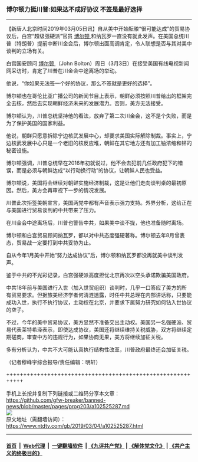 ### 博尔顿力挺川普:如果达不成好协议 不签是最好选择
------------------------

<div class="post_content">
 <p>
  【新唐人北京时间2019年03月05日讯】自从美中开始酝酿“很可能达成”的贸易协议后，白宫“超级强硬派”官员
  <a href="https://www.ntdtv.com/gb/博尔顿.htm">
   博尔顿
  </a>
  和纳瓦罗一直没有就此发声。在美国总统川普（特朗普）提前中断川金会后，博尔顿出面高调肯定，令人联想是否与其对美中谈判的立场有关。
 </p>
 <p>
  白宫国安顾问
  <a href="https://www.ntdtv.com/gb/博尔顿.htm">
   博尔顿
  </a>
  （John Bolton）周日（3月3日）在接受美国有线电视新闻网采访时，肯定了川普在川金会中途离场的举动。
 </p>
 <p>
  他说，“你如果无法签一个好的协议，那么不签就是更好的选择”。
 </p>
 <p>
  博尔顿也在哥伦比亚广播公司的新闻节目上表示，朝鲜必须按照川普给出的框架完全去核，然后去实现朝鲜经济未来的发展潜力。否则，美方无法接受。
 </p>
 <p>
  博尔顿认为，川普总统坚持他的看法，放弃了第二次川金会，这不是个失败，而是为了保护美国的国家利益。
 </p>
 <p>
  他说，朝鲜只愿意拆除宁边核武发展中心，却要求美国实际解除制裁。事实上，宁边核武发展中心只是一个老旧的核反应堆，朝鲜在其它地方还有加工铀浓缩和钚的秘密设施。
 </p>
 <p>
  博尔顿强调，川普总统早在2016年初就说过，他不会去犯前几任政府犯下的错误，而是必须与朝鲜达成“以行动换行动”的协议，让朝鲜人民也受益。
 </p>
 <p>
  博尔顿说，美国将会继续对朝鲜实施经济制裁，这是让他们走向谈判桌的最初原因。然后，美方会再审视下一步的情况发展。
 </p>
 <p>
  川普此次拒签美朝宣言，美国两党中都有声音表示强力支持。外界分析，这给正在与美国进行贸易谈判的中共带来了压力。
 </p>
 <p>
  在川金会中途离场后，川普也警告中共，如果美中谈不拢，他也准备随时离场。
 </p>
 <p>
  博尔顿和白宫贸易顾问纳瓦罗，都以对中共态度强硬著称。博尔顿去年8月曾表态，贸易战一定要打到中共妥协为止。
 </p>
 <p>
  自从今年1月美中开始“努力达成协议”后，博尔顿和纳瓦罗都没再就美中谈判发声。
 </p>
 <p>
  鉴于中共的不光彩记录，白宫强硬派高度担忧北京再次以空头承诺欺骗美国政府。
 </p>
 <p>
  中共18年前与美国进行入世（加入世贸组织）谈判时，几乎一口答应了美方的所有贸易要求。但据旅美经济学者何清涟透露，时任中共总理在内部讲话称，只要能成功入世，执行不执行协议，主动权在北京，并要求下属努力研究如何钻入世协议的空子。
 </p>
 <p>
  不过，今年的美中贸易协议，美方显然不准备交出主动权。美国另一名强硬派、贸易代表莱特希泽表示，即使达成协议，美国还将继续维持关税威胁，双方将继续定期磋商，审查中方的违规行为，如果协商无果，美方将继续加征关税。
 </p>
 <p>
  多有分析认为，中共不大可能认真执行结构性改革，川普政府最终还会加征关税。
 </p>
 <p>
  （记者穆峰宇综合报导/责任编辑：明轩）
 </p>
 <div class="single_ad">
 </div>
</div>

+++++++++++++++++++++++++++++++++++++++++++++++++++++++++++<br/><br/>
手机上长按并复制下列链接或二维码分享本文章：<br/>
https://github.com/gfw-breaker/banned-news/blob/master/pages/prog203/a102525287.md <br/>
<a href='https://github.com/gfw-breaker/banned-news/blob/master/pages/prog203/a102525287.md'><img src='https://github.com/gfw-breaker/banned-news/blob/master/pages/prog203/a102525287.md.png'/></a> <br/>
原文地址（需翻墙访问）：https://www.ntdtv.com/gb/2019/03/04/a102525287.html


------------------------
#### [首页](https://github.com/gfw-breaker/banned-news/blob/master/README.md) &nbsp;|&nbsp; [Web代理](https://github.com/labour-camp/helloworld) &nbsp;|&nbsp; [一键翻墙软件](https://github.com/gfw-breaker/nogfw/blob/master/README.md) &nbsp;| [《九评共产党》](https://github.com/gfw-breaker/9ping.md/blob/master/README.md#九评之一评共产党是什么) | [《解体党文化》](https://github.com/gfw-breaker/jtdwh.md/blob/master/README.md) | [《共产主义的终极目的》](https://github.com/gfw-breaker/gczydzjmd.md/blob/master/README.md)

